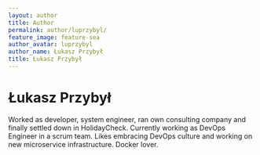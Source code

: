 ```yaml
---
layout: author
title: Author
permalink: author/luprzybyl/
feature_image: feature-sea
author_avatar: luprzybyl
author_name: Łukasz Przybył
title: Łukasz Przybył
---
```


# Łukasz Przybył

Worked as developer, system engineer, ran own consulting company and finally settled down in HolidayCheck. 
Currently working as DevOps Engineer in a scrum team. 
Likes embracing DevOps culture and working on new microservice infrastructure. Docker lover.

